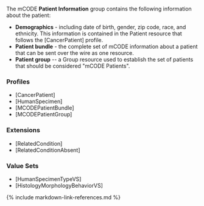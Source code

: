 The mCODE **Patient Information** group contains the following information about the patient:

* **Demographics** - including date of birth, gender, zip code, race, and ethnicity. This information is contained in the Patient resource that follows the [CancerPatient] profile.
* **Patient bundle** - the complete set of mCODE information about a patient that can be sent over the wire as one resource.
* **Patient group** -- a Group resource used to establish the set of patients that should be considered "mCODE Patients".

### Profiles

* [CancerPatient]
* [HumanSpecimen]
* [MCODEPatientBundle]
* [MCODEPatientGroup]

### Extensions

* [RelatedCondition]
* [RelatedConditionAbsent]

### Value Sets

* [HumanSpecimenTypeVS]
* [HistologyMorphologyBehaviorVS]

{% include markdown-link-references.md %}
